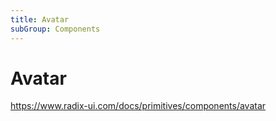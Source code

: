 ```yaml
---
title: Avatar
subGroup: Components
---
```


# Avatar

https://www.radix-ui.com/docs/primitives/components/avatar

<Demo src="./demos/demo1.tsx" />

